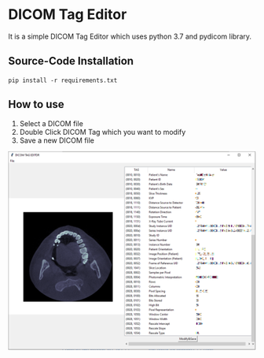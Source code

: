 # DICOM Tag Editor
It is a simple DICOM Tag Editor which uses python 3.7 and pydicom library.

## Source-Code Installation
```shell
pip install -r requirements.txt
```
## How to use
1. Select a DICOM file
2. Double Click DICOM Tag which you want to modify
3. Save a new DICOM file

![alt text](https://github.com/kongyotW/dicomtag-editor/blob/master/example-image.png?raw=true)